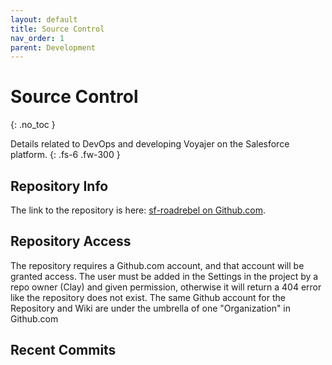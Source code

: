 ```yaml
---
layout: default
title: Source Control
nav_order: 1
parent: Development
---
```


# Source Control
{: .no_toc }

Details related to DevOps and developing Voyajer on the Salesforce platform.
{: .fs-6 .fw-300 }

## Repository Info
The link to the repository is here: [sf-roadrebel on Github.com](https://github.com/sfdcboss/sf-roadrebel).


## Repository Access
The repository requires a Github.com account, and that account will be granted access.  The user must be added in the Settings in the project by a repo owner (Clay) and given permission, otherwise it will return a 404 error like the repository does not exist.  The same Github account for the Repository and Wiki are under the umbrella of one "Organization" in Github.com

## Recent Commits
